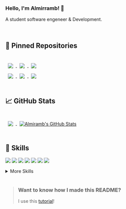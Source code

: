 ### Hello, I'm Almirramb! 👋
A student software engeneer & Development.


<br>

## 📌 Pinned Repositories

<br>

<a href="https://github.com/almirramb/blogatico.git">
  <img align="center" style="margin:0.5rem" src="https://github-readme-stats.vercel.app/api/pin/?username=almirramb&repo=blogatico&title_color=ffffff&text_color=c9cacc&icon_color=4AB197&bg_color=1A2B34" />
</a>


<a href="https://github.com/almirramb/Ionic3-Curse.git">
  <img align="center" style="margin:0.5rem" src="https://github-readme-stats.vercel.app/api/pin/?username=almirramb&repo=Ionic3-Curse&title_color=ffffff&text_color=c9cacc&icon_color=4AB197&bg_color=1A2B34" />
</a>


<a href="https://github.com/almirramb/ionic-3-essencial.git">
  <img align="center" style="margin:0.5rem" src="https://github-readme-stats.vercel.app/api/pin/?username=almirramb&repo=ionic-3-essencial&title_color=ffffff&text_color=c9cacc&icon_color=4AB197&bg_color=1A2B34" />
</a>

<br>

<a href="https://github.com/almirramb/partiuformar.git">
  <img align="center" style="margin:0.5rem" src="https://github-readme-stats.vercel.app/api/pin/?username=almirramb&repo=partiuformar&title_color=ffffff&text_color=c9cacc&icon_color=4AB197&bg_color=1A2B34" />
</a>



<a href="https://github.com/almirramb/Ionic3-Magma2.git">
  <img align="center" style="margin:0.5rem" src="https://github-readme-stats.vercel.app/api/pin/?username=almirramb&repo=partiuformar&title_color=ffffff&text_color=c9cacc&icon_color=4AB197&bg_color=1A2B34" />
</a>



<a href="https://github.com/almirramb/Ionic3-Magma3.git">
  <img align="center" style="margin:0.5rem" src="https://github-readme-stats.vercel.app/api/pin/?username=almirramb&repo=partiuformar&title_color=ffffff&text_color=c9cacc&icon_color=4AB197&bg_color=1A2B34" />
</a>

<br>
<br>

## &#x1f4c8; GitHub Stats

<br>

<a href="https://github.com/almirramb">
  <img align="center" style="margin:0.5rem" src="https://github-readme-stats.vercel.app/api/top-langs/?username=almirramb&hide=html,css&title_color=ffffff&text_color=c9cacc&icon_color=4AB197&bg_color=1A2B34" />
</a>

<a href="https://github.com/almirramb">
  <img align="center" style="margin:0.5rem" src="https://github-readme-stats.vercel.app/api?username=almirramb&show_icons=true&line_height=27&count_private=true&title_color=ffffff&text_color=c9cacc&icon_color=4AB097&bg_color=1A2B34" alt="Almiramb's GitHub Stats" />
</a>

<br>
<br>

## 💼 Skills

![](https://img.shields.io/badge/Code-Java-informational?style=flat&logo=Java&logoColor=white&color=4AB197)
![](https://img.shields.io/badge/Code-JavaScript-informational?style=flat&logo=JavaScript&logoColor=white&color=4AB197)
![](https://img.shields.io/badge/Code-Ionic-informational?style=flat&logo=ionic&logoColor=white&color=4AB197)
![](https://img.shields.io/badge/Code-MySQL-informational?style=flat&logo=MySQL&logoColor=white&color=4AB197)
![](https://img.shields.io/badge/Code-React-informational?style=flat&logo=react&logoColor=white&color=4AB197)
![](https://img.shields.io/badge/Code-TypeScript-informational?style=flat&logo=TypeScript&logoColor=white&color=4AB197)
![](https://img.shields.io/badge/Style-CSS-informational?style=flat&logo=css3&logoColor=white&color=4AB197)



<details>
<summary>More Skills</summary>
<br>

![](https://img.shields.io/badge/Visual_Studio_Code-0078D4?style=for-the-badge&logo=visual%20studio%20code&logoColor=white)
![](https://img.shields.io/badge/Eclipse-2C2255?style=for-the-badge&logo=eclipse&logoColor=white)
![](https://img.shields.io/badge/apache%20netbeans-1B6AC6?style=for-the-badge&logo=apache%20netbeans%20IDE&logoColor=white)
![](https://img.shields.io/badge/Bootstrap-563D7C?style=for-the-badge&logo=bootstrap&logoColor=white)
![](https://img.shields.io/badge/Ionic-3880FF?style=for-the-badge&logo=ionic&logoColor=white)
![](https://img.shields.io/badge/Python-14354C?style=for-the-badge&logo=python&logoColor=white)
![](https://img.shields.io/badge/HTML-239120?style=for-the-badge&logo=html5&logoColor=white)
![](https://img.shields.io/badge/MariaDB-003545?style=for-the-badge&logo=mariadb&logoColor=white)




<br>

![](https://img.shields.io/badge/Tools-Jenkins-informational?style=flat&logo=jenkins&logoColor=white&color=4AB197)
![](https://img.shields.io/badge/Tools-SonarQube-informational?style=flat&logo=SonarQube&logoColor=white&color=4AB197)
![](https://img.shields.io/badge/Tools-Postman-informational?style=flat&logo=Postman&logoColor=white&color=4AB197)
![](https://img.shields.io/badge/Tools-GitHub-informational?style=flat&logo=GitHub&logoColor=white&color=4AB197)
![](https://img.shields.io/badge/Tools-Trello-informational?style=flat&logo=Jira-Software&logoColor=white&color=4AB197)

</details>

<br>


> ### Want to know how I made this README?
>
> I use this [tutorial](https://braydoncoyer.dev/blog/creating-a-killer-github-profile-readme-part-1/)!
